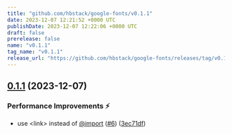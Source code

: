 ```yaml
---
title: "github.com/hbstack/google-fonts/v0.1.1"
date: 2023-12-07 12:21:52 +0000 UTC
publishDate: 2023-12-07 12:22:06 +0000 UTC
draft: false
prerelease: false
name: "v0.1.1"
tag_name: "v0.1.1"
release_url: "https://github.com/hbstack/google-fonts/releases/tag/v0.1.1"
---
```


## [0.1.1](https://github.com/hbstack/google-fonts/compare/v0.1.0...v0.1.1) (2023-12-07)


### Performance Improvements ⚡️

* use &lt;link&gt; instead of [@import](https://github.com/import) ([#6](https://github.com/hbstack/google-fonts/issues/6)) ([3ec71df](https://github.com/hbstack/google-fonts/commit/3ec71df7c8f3d95f6639b6b53b1551aa6c36b894))
